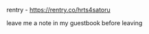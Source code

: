 rentry - https://rentry.co/hrts4satoru

leave me a note in my guestbook before leaving

<!---
oIdsport/oIdsport is a ✨ special ✨ repository because its `README.md` (this file) appears on your GitHub profile.
You can click the Preview link to take a look at your changes.
--->
